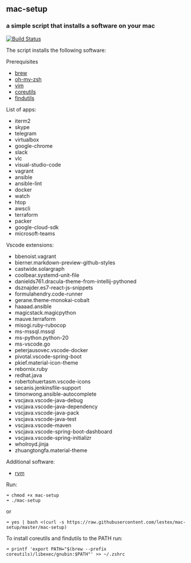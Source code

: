 ## mac-setup
### a simple script that installs a software on your mac
[![Build Status](https://travis-ci.org/lestex/mac-setup.svg?branch=master)](https://travis-ci.org/lestex/mac-setup)

The script installs the following software:

Prerequisites
- [brew](https://brew.sh/)
- [oh-my-zsh](https://github.com/robbyrussell/oh-my-zsh)
- [vim](https://www.vim.org/)
- [coreutils](https://www.gnu.org/software/coreutils/)
- [findutils](https://www.gnu.org/software/findutils/)

List of apps:
- iterm2
- skype
- telegram
- virtualbox
- google-chrome
- slack
- vlc
- visual-studio-code
- vagrant
- ansible
- ansible-lint
- docker
- watch 
- htop
- awscli
- terraform
- packer
- google-cloud-sdk
- microsoft-teams

Vscode extensions:
- bbenoist.vagrant
- bierner.markdown-preview-github-styles
- castwide.solargraph
- coolbear.systemd-unit-file
- danields761.dracula-theme-from-intellij-pythoned
- dsznajder.es7-react-js-snippets
- formulahendry.code-runner
- gerane.theme-monokai-cobalt
- haaaad.ansible
- magicstack.magicpython
- mauve.terraform
- misogi.ruby-rubocop
- ms-mssql.mssql
- ms-python.python-20
- ms-vscode.go
- peterjausovec.vscode-docker
- pivotal.vscode-spring-boot
- pkief.material-icon-theme
- rebornix.ruby
- redhat.java
- robertohuertasm.vscode-icons
- secanis.jenkinsfile-support
- timonwong.ansible-autocomplete
- vscjava.vscode-java-debug
- vscjava.vscode-java-dependency
- vscjava.vscode-java-pack
- vscjava.vscode-java-test
- vscjava.vscode-maven
- vscjava.vscode-spring-boot-dashboard
- vscjava.vscode-spring-initializr
- wholroyd.jinja
- zhuangtongfa.material-theme

Additional software:
- [rvm](https://rvm.io)

Run:

    ➜ chmod +x mac-setup
    ➜ ./mac-setup

or

    ➜ yes | bash <(curl -s https://raw.githubusercontent.com/lestex/mac-setup/master/mac-setup)

To install coreutils and findutils to the PATH run:

    ➜ printf 'export PATH="$(brew --prefix coreutils)/libexec/gnubin:$PATH"' >> ~/.zshrc
